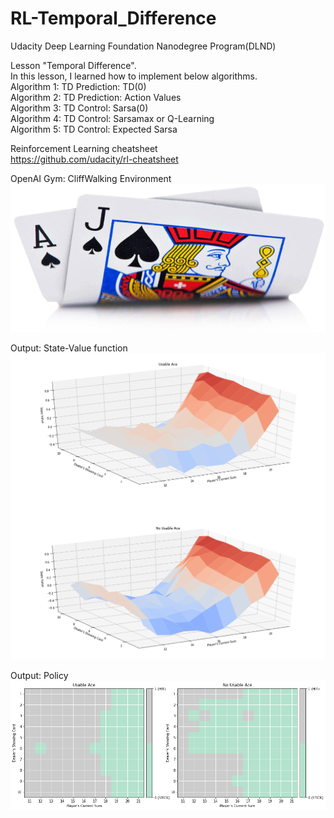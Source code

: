 # RL-Temporal_Difference
Udacity Deep Learning Foundation Nanodegree Program(DLND)  
  
Lesson "Temporal Difference".  
In this lesson, I learned how to implement below algorithms.  
Algorithm 1: TD Prediction: TD(0)  
Algorithm 2: TD Prediction: Action Values  
Algorithm 3: TD Control: Sarsa(0)  
Algorithm 4: TD Control: Sarsamax or Q-Learning  
Algorithm 5: TD Control: Expected Sarsa  
    
Reinforcement Learning cheatsheet  
https://github.com/udacity/rl-cheatsheet  

OpenAI Gym: CliffWalking Environment
![alt text](https://github.com/TakumaKawahara/RL-MonteCarloMethods/blob/master/blackjack.png)  
  

Output: State-Value function
![alt text](https://github.com/TakumaKawahara/RL-MonteCarloMethods/blob/master/state-value_function.png)  
  
Output: Policy
![alt text](https://github.com/TakumaKawahara/RL-MonteCarloMethods/blob/master/policy.png)  
  

